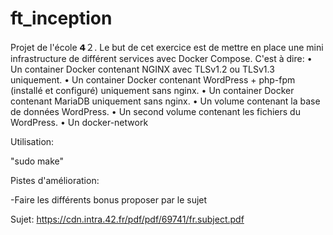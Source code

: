 # ft_inception

Projet de l'école 𝟰２. Le but de cet exercice est de mettre en place une mini infrastructure de différent services avec Docker Compose.
C'est à dire:
• Un container Docker contenant NGINX avec TLSv1.2 ou TLSv1.3 uniquement.
• Un container Docker contenant WordPress + php-fpm (installé et configuré) uniquement sans nginx.
• Un container Docker contenant MariaDB uniquement sans nginx.
• Un volume contenant la base de données WordPress.
• Un second volume contenant les fichiers du WordPress.
• Un docker-network

Utilisation:

"sudo make"


Pistes d'amélioration: 

-Faire les différents bonus proposer par le sujet


Sujet:
https://cdn.intra.42.fr/pdf/pdf/69741/fr.subject.pdf
